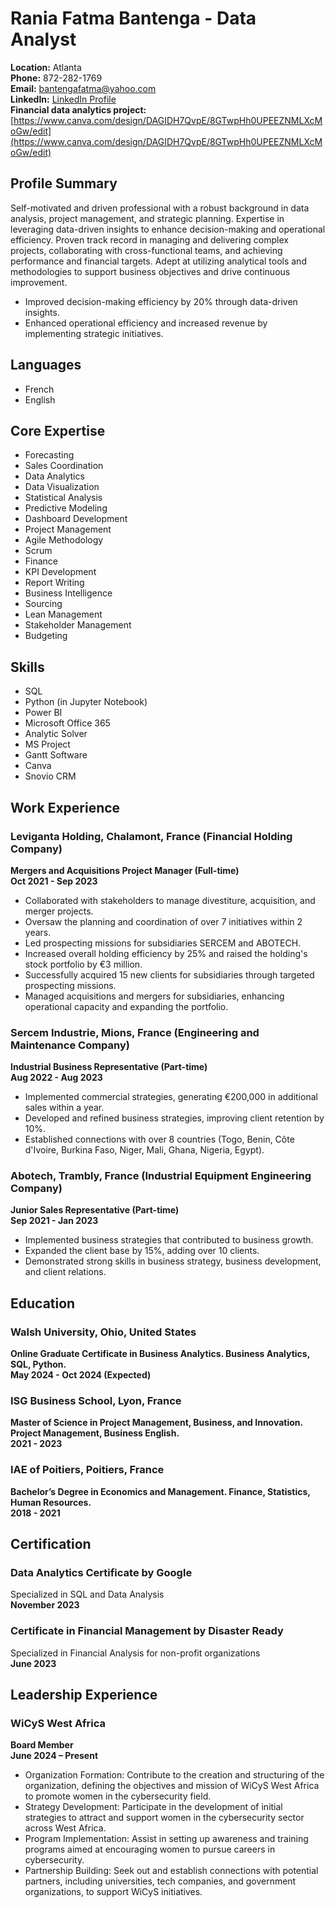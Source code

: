 # Rania Fatma Bantenga - Data Analyst

**Location:** Atlanta  
**Phone:** 872-282-1769  
**Email:** bantengafatma@yahoo.com  
**LinkedIn:** [LinkedIn Profile](https://www.linkedin.com)  
**Financial data analytics project:** [https://www.canva.com/design/DAGIDH7QvpE/8GTwpHh0UPEEZNMLXcMoGw/edit](https://www.canva.com/design/DAGIDH7QvpE/8GTwpHh0UPEEZNMLXcMoGw/edit)  

## Profile Summary
Self-motivated and driven professional with a robust background in data analysis, project management, and strategic planning. Expertise in leveraging data-driven insights to enhance decision-making and operational efficiency. Proven track record in managing and delivering complex projects, collaborating with cross-functional teams, and achieving performance and financial targets. Adept at utilizing analytical tools and methodologies to support business objectives and drive continuous improvement.

- Improved decision-making efficiency by 20% through data-driven insights.
- Enhanced operational efficiency and increased revenue by implementing strategic initiatives.

## Languages
- French
- English

## Core Expertise
- Forecasting
- Sales Coordination
- Data Analytics
- Data Visualization
- Statistical Analysis
- Predictive Modeling
- Dashboard Development
- Project Management
- Agile Methodology
- Scrum
- Finance
- KPI Development
- Report Writing
- Business Intelligence
- Sourcing
- Lean Management
- Stakeholder Management
- Budgeting

## Skills
- SQL
- Python (in Jupyter Notebook)
- Power BI
- Microsoft Office 365
- Analytic Solver
- MS Project
- Gantt Software
- Canva
- Snovio CRM

## Work Experience

### Leviganta Holding, Chalamont, France (Financial Holding Company)
**Mergers and Acquisitions Project Manager (Full-time)**  
**Oct 2021 - Sep 2023**

- Collaborated with stakeholders to manage divestiture, acquisition, and merger projects.
- Oversaw the planning and coordination of over 7 initiatives within 2 years.
- Led prospecting missions for subsidiaries SERCEM and ABOTECH.
- Increased overall holding efficiency by 25% and raised the holding's stock portfolio by €3 million.
- Successfully acquired 15 new clients for subsidiaries through targeted prospecting missions.
- Managed acquisitions and mergers for subsidiaries, enhancing operational capacity and expanding the portfolio.

### Sercem Industrie, Mions, France (Engineering and Maintenance Company)
**Industrial Business Representative (Part-time)**  
**Aug 2022 - Aug 2023**

- Implemented commercial strategies, generating €200,000 in additional sales within a year.
- Developed and refined business strategies, improving client retention by 10%.
- Established connections with over 8 countries (Togo, Benin, Côte d'Ivoire, Burkina Faso, Niger, Mali, Ghana, Nigeria, Egypt).

### Abotech, Trambly, France (Industrial Equipment Engineering Company)
**Junior Sales Representative (Part-time)**  
**Sep 2021 - Jan 2023**

- Implemented business strategies that contributed to business growth.
- Expanded the client base by 15%, adding over 10 clients.
- Demonstrated strong skills in business strategy, business development, and client relations.

## Education

### Walsh University, Ohio, United States
**Online Graduate Certificate in Business Analytics. Business Analytics, SQL, Python.**  
**May 2024 - Oct 2024 (Expected)**

### ISG Business School, Lyon, France
**Master of Science in Project Management, Business, and Innovation. Project Management, Business English.**  
**2021 - 2023**

### IAE of Poitiers, Poitiers, France
**Bachelor’s Degree in Economics and Management. Finance, Statistics, Human Resources.**  
**2018 - 2021**

## Certification

### Data Analytics Certificate by Google
Specialized in SQL and Data Analysis  
**November 2023**

### Certificate in Financial Management by Disaster Ready
Specialized in Financial Analysis for non-profit organizations  
**June 2023**

## Leadership Experience

### WiCyS West Africa
**Board Member**  
**June 2024 – Present**

- Organization Formation: Contribute to the creation and structuring of the organization, defining the objectives and mission of WiCyS West Africa to promote women in the cybersecurity field.
- Strategy Development: Participate in the development of initial strategies to attract and support women in the cybersecurity sector across West Africa.
- Program Implementation: Assist in setting up awareness and training programs aimed at encouraging women to pursue careers in cybersecurity.
- Partnership Building: Seek out and establish connections with potential partners, including universities, tech companies, and government organizations, to support WiCyS initiatives.
